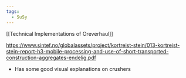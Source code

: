 ```yaml
---
tags:
  - SuSy
---
```

[[Technical Implementations of Oreverhaul]]

https://www.sintef.no/globalassets/project/kortreist-stein/013-kortreist-stein-report-h3-mobile-processing-and-use-of-short-transported-construction-aggregates-endelig.pdf
- Has some good visual explanations on crushers 
